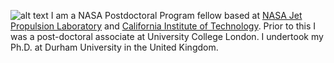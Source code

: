 ![alt text](https://github.com/aimerson/aimerson.github.io/blob/master/_DSC9346.JPG) I am a NASA Postdoctoral Program fellow based at [NASA Jet Propulsion Laboratory](https://www.jpl.nasa.gov) and [California Institute of Technology](http://www.caltech.edu). Prior to this I was a post-doctoral associate at University College London. I undertook my Ph.D. at Durham University in the United Kingdom.
